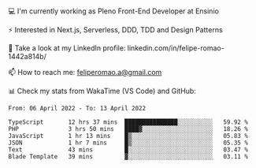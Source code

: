 💻 I'm currently working as Pleno Front-End Developer at Ensinio

⚡ Interested in Next.js, Serverless, DDD, TDD and Design Patterns

👥 Take a look at my LinkedIn profile: linkedin.com/in/felipe-romao-1442a814b/

📫 How to reach me: feliperomao.a@gmail.com

📊 Check my stats from WakaTime (VS Code) and GitHub:

<!--START_SECTION:waka-->

```text
From: 06 April 2022 - To: 13 April 2022

TypeScript       12 hrs 37 mins  ███████████████░░░░░░░░░░   59.92 %
PHP              3 hrs 50 mins   ████▓░░░░░░░░░░░░░░░░░░░░   18.26 %
JavaScript       1 hr 13 mins    █▒░░░░░░░░░░░░░░░░░░░░░░░   05.83 %
JSON             1 hr 7 mins     █▒░░░░░░░░░░░░░░░░░░░░░░░   05.35 %
Text             43 mins         █░░░░░░░░░░░░░░░░░░░░░░░░   03.47 %
Blade Template   39 mins         ▓░░░░░░░░░░░░░░░░░░░░░░░░   03.11 %
```

<!--END_SECTION:waka-->
